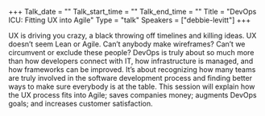 +++
Talk_date = ""
Talk_start_time = ""
Talk_end_time = ""
Title = "DevOps ICU: Fitting UX into Agile"
Type = "talk"
Speakers = ["debbie-levitt"]
+++

UX is driving you crazy, a black throwing off timelines and killing ideas. UX doesn’t seem Lean or Agile. Can’t anybody make wireframes? Can’t we circumvent or exclude these people? DevOps is truly about so much more than how developers connect with IT, how infrastructure is managed, and how frameworks can be improved. It’s about recognizing how many teams are truly involved in the software development process and finding better ways to make sure everybody is at the table. This session will explain how the UX process fits into Agile; saves companies money; augments DevOps goals; and increases customer satisfaction.
